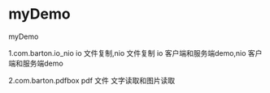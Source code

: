 # myDemo
myDemo

1.com.barton.io_nio
  io 文件复制,nio 文件复制
  io 客户端和服务端demo,nio 客户端和服务端demo
 
2.com.barton.pdfbox
  pdf 文件 文字读取和图片读取
